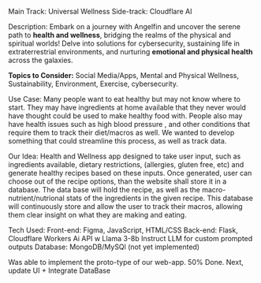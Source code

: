Main Track: Universal Wellness
Side-track: Cloudflare AI

Description: Embark on a journey with Angelfin and uncover the serene path to **health and wellness**, bridging the realms of the physical and spiritual worlds! Delve into solutions for cybersecurity, sustaining life in extraterrestrial environments, and nurturing **emotional and physical health** across the galaxies.

**Topics to Consider:**
Social Media/Apps, Mental and Physical Wellness, Sustainability, Environment, Exercise, cybersecurity.

Use Case:
Many people want to eat healthy but may not know where to start. 
They may have ingredients at home available that they never would have thought could be used to make healthy food with.
People also may have health issues such as high blood pressure , and other conditions that require them to track their diet/macros as well.
We wanted to develop something that could streamline this process, as well as track data.

Our Idea:
Health and Wellness app designed to take user input, such as ingredients available, dietary restrictions, (allergies, gluten free, etc) and generate healthy recipes based on these inputs.
Once generated, user can choose out of the recipe options, than the website shall store it in a database. 
The data base will hold the recipe, as well as the macro-nutrient/nutrional stats of the ingredients in the given recipe. 
This database will continuously store and allow the user to track their macros, allowing them clear insight on what they are making and eating.

Tech Used:
Front-end: Figma, JavaScript, HTML/CSS 
Back-end: Flask, Cloudflare Workers Ai API w Llama 3-8b Instruct LLM for custom prompted outputs
Database: MongoDB/MySQl (not yet implemented)

Was able to implement the proto-type of our web-app. 50% Done. Next, update UI + Integrate DataBase

